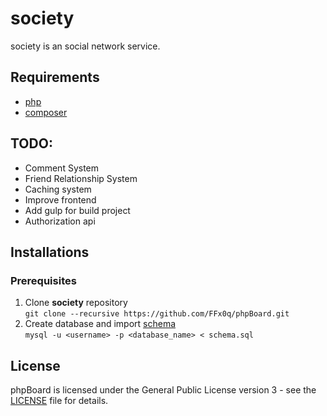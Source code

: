 # society

society is an social network service.

## Requirements
- [php](https://github.com/php)
- [composer](https://getcomposer.org/)

## TODO:
- Comment System
- Friend Relationship System
- Caching system
- Improve frontend
- Add gulp for build project
- Authorization api

## Installations
### Prerequisites
1. Clone **society** repository\
   `git clone --recursive https://github.com/FFx0q/phpBoard.git`
2. Create database and import [schema](https://github.com/FFx0q/society/api/schema.sql)\
   `mysql -u <username> -p <database_name> < schema.sql`

## License
phpBoard is licensed under the General Public License version 3 - see the [LICENSE](LICENSE.md) file for details.